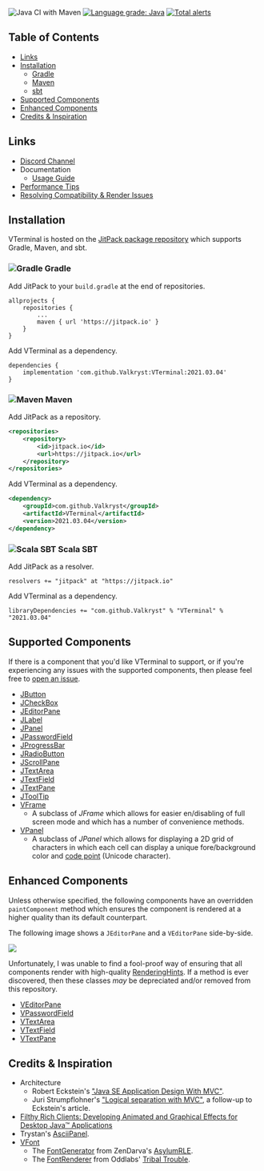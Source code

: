 ![Java CI with Maven](https://github.com/Valkryst/VTerminal/workflows/Java%20CI%20with%20Maven/badge.svg?branch=master)
[![Language grade: Java](https://img.shields.io/lgtm/grade/java/g/Valkryst/VTerminal.svg?logo=lgtm&logoWidth=18)](https://lgtm.com/projects/g/Valkryst/VTerminal/context:java)
[![Total alerts](https://img.shields.io/lgtm/alerts/g/Valkryst/VTerminal.svg?logo=lgtm&logoWidth=18)](https://lgtm.com/projects/g/Valkryst/VTerminal/alerts/)


## Table of Contents

* [Links](https://github.com/Valkryst/VTerminal#links)
* [Installation](https://github.com/Valkryst/VTerminal#installation)
	* [Gradle](https://github.com/Valkryst/VTerminal#-gradle)
	* [Maven](https://github.com/Valkryst/VTerminal#-maven)
	* [sbt](https://github.com/Valkryst/VTerminal#-scala-sbt)
* [Supported Components](https://github.com/Valkryst/VTerminal#supported-components)
* [Enhanced Components](https://github.com/Valkryst/VTerminal#enhanced-components)
* [Credits & Inspiration](https://github.com/Valkryst/VTerminal#credits--inspiration)

## Links

* [Discord Channel](https://discord.gg/TwgPHSW)
* Documentation
	* [Usage Guide](https://github.com/Valkryst/VTerminal/wiki)
* [Performance Tips](https://valkryst.com/posts/13)
* [Resolving Compatibility & Render Issues](https://valkryst.com/posts/10)

## Installation

VTerminal is hosted on the [JitPack package repository](https://jitpack.io/#Valkryst/VTerminal)
which supports Gradle, Maven, and sbt.

### ![Gradle](https://i.imgur.com/qtc6bXq.png?1) Gradle

Add JitPack to your `build.gradle` at the end of repositories.

```
allprojects {
	repositories {
		...
		maven { url 'https://jitpack.io' }
	}
}
```

Add VTerminal as a dependency.

```
dependencies {
	implementation 'com.github.Valkryst:VTerminal:2021.03.04'
}
```

### ![Maven](https://i.imgur.com/2TZzobp.png?1) Maven

Add JitPack as a repository.

``` xml
<repositories>
    <repository>
        <id>jitpack.io</id>
        <url>https://jitpack.io</url>
    </repository>
</repositories>
```
Add VTerminal as a dependency.

```xml
<dependency>
    <groupId>com.github.Valkryst</groupId>
    <artifactId>VTerminal</artifactId>
    <version>2021.03.04</version>
</dependency>
```

### ![Scala SBT](https://i.imgur.com/Nqv3mVd.png?1) Scala SBT

Add JitPack as a resolver.

```
resolvers += "jitpack" at "https://jitpack.io"
```

Add VTerminal as a dependency.

```
libraryDependencies += "com.github.Valkryst" % "VTerminal" % "2021.03.04"
```

## Supported Components

If there is a component that you'd like VTerminal to support, or if you're
experiencing any issues with the supported components, then please feel free to
[open an issue](https://github.com/Valkryst/VTerminal/issues/new).

* [JButton](https://docs.oracle.com/en/java/javase/15/docs/api/java.desktop/javax/swing/JButton.html)
* [JCheckBox](https://docs.oracle.com/en/java/javase/15/docs/api/java.desktop/javax/swing/JCheckBox.html)
* [JEditorPane](https://docs.oracle.com/en/java/javase/15/docs/api/java.desktop/javax/swing/JEditorPane.html)
* [JLabel](https://docs.oracle.com/en/java/javase/15/docs/api/java.desktop/javax/swing/JLabel.html)
* [JPanel](https://docs.oracle.com/en/java/javase/15/docs/api/java.desktop/javax/swing/JPanel.html)
* [JPasswordField](https://docs.oracle.com/en/java/javase/15/docs/api/java.desktop/javax/swing/JPasswordField.html)
* [JProgressBar](https://docs.oracle.com/en/java/javase/15/docs/api/java.desktop/javax/swing/JProgressBar.html)
* [JRadioButton](https://docs.oracle.com/en/java/javase/15/docs/api/java.desktop/javax/swing/JRadioButton.html)
* [JScrollPane](https://docs.oracle.com/en/java/javase/15/docs/api/java.desktop/javax/swing/JScrollPane.html)
* [JTextArea](https://docs.oracle.com/en/java/javase/15/docs/api/java.desktop/javax/swing/JTextArea.html)
* [JTextField](https://docs.oracle.com/en/java/javase/15/docs/api/java.desktop/javax/swing/JTextField.html)
* [JTextPane](https://docs.oracle.com/en/java/javase/15/docs/api/java.desktop/javax/swing/JTextPane.html)
* [JToolTip](https://docs.oracle.com/en/java/javase/15/docs/api/java.desktop/javax/swing/JToolTip.html)
* [VFrame](https://github.com/Valkryst/VTerminal/tree/master/src/main/java/com/valkryst/VTerminal/component/VFrame.java)
	* A subclass of _JFrame_ which allows for easier en/disabling of full screen
	  mode and which has a number of convenience methods.
* [VPanel](https://github.com/Valkryst/VTerminal/tree/master/src/main/java/com/valkryst/VTerminal/component/VPanel.java)
	* A subclass of _JPanel_ which allows for displaying a 2D grid of characters
	  in which each cell can display a unique fore/background color and
	  [code point](https://en.wikipedia.org/wiki/Code_point) (Unicode character).
	  
## Enhanced Components

Unless otherwise specified, the following components have an overridden
`paintComponent` method which ensures the component is rendered at a higher
quality than its default counterpart.

The following image shows a `JEditorPane` and a `VEditorPane` side-by-side.

![](https://i.imgur.com/6XfbVar.png)

Unfortunately, I was unable to find a fool-proof way of ensuring that all
components render with high-quality [RenderingHints](https://docs.oracle.com/en/java/javase/15/docs/api/java.desktop/java/awt/RenderingHints.html).
If a method is ever discovered, then these classes _may_ be depreciated and/or
removed from this repository.

* [VEditorPane](https://github.com/Valkryst/VTerminal/tree/master/src/main/java/com/valkryst/VTerminal/component/VEditorPane.java)
* [VPasswordField](https://github.com/Valkryst/VTerminal/tree/master/src/main/java/com/valkryst/VTerminal/component/VPasswordField.java)
* [VTextArea](https://github.com/Valkryst/VTerminal/tree/master/src/main/java/com/valkryst/VTerminal/component/VTextArea.java)
* [VTextField](https://github.com/Valkryst/VTerminal/tree/master/src/main/java/com/valkryst/VTerminal/component/VTextField.java)
* [VTextPane](https://github.com/Valkryst/VTerminal/tree/master/src/main/java/com/valkryst/VTerminal/component/VTextPane.java)
	  
## Credits & Inspiration

* Architecture
  * Robert Eckstein's ["Java SE Application Design With MVC"](https://www.oracle.com/technical-resources/articles/javase/application-design-with-mvc.html).
  * Juri Strumpflohner's ["Logical separation with MVC"](https://juristr.com/blog/2008/03/logical-separation-with-mvc/), a follow-up to Eckstein's article.
* [Filthy Rich Clients: Developing Animated and Graphical Effects for Desktop Java™ Applications](https://www.amazon.ca/Filthy-Rich-Clients-Developing-Applications/dp/0132413930/)
* Trystan's [AsciiPanel](https://github.com/trystan/AsciiPanel).
* [VFont](https://github.com/Valkryst/VTerminal/tree/master/src/main/java/com/valkryst/VTerminal/font/VFont.java)
	* The [FontGenerator](https://github.com/ZenDarva/AsylumRLE/blob/FpsRefactor/src/main/java/xyz/theasylum/zendarva/rle/FontGenerator.java) from ZenDarva's [AsylumRLE](https://github.com/ZenDarva/AsylumRLE).
	* The [FontRenderer](https://github.com/sunenielsen/tribaltrouble/blob/master/tools/classes/com/oddlabs/fontutil/FontRenderer.java) from Oddlabs' [Tribal Trouble](https://github.com/sunenielsen/tribaltrouble).